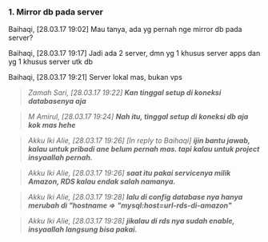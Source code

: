 ### 1. Mirror db pada server

Baihaqi, [28.03.17 19:02]
Mau tanya, ada yg pernah nge mirror  db pada server?

Baihaqi, [28.03.17 19:17]
Jadi ada 2 server, dmn yg 1 khusus server apps dan yg 1 khusus server utk db

Baihaqi, [28.03.17 19:21]
Server lokal mas, bukan vps

> _Zamah Sari, [28.03.17 19:22]_
> _**Kan tinggal setup di koneksi databasenya aja**_

> _M Amirul, [28.03.17 19:24]_
> _**Nah itu, tinggal setup di koneksi db aja kok mas hehe**_

> _Akku Iki Alie, [28.03.17 19:26]_
> _[In reply to Baihaqi]_
> _**ijin bantu jawab, kalau untuk pribadi ane belum pernah mas. tapi kalau untuk project insyaallah pernah.**_

> _Akku Iki Alie, [28.03.17 19:26]_
> _**saat itu pakai servicenya milik Amazon, RDS kalau endak salah namanya.**_

> _Akku Iki Alie, [28.03.17 19:28]_
> _**lalu di config database nya hanya merubah di "hostname => "mysql:host=url-rds-di-amazon"**_

> _Akku Iki Alie, [28.03.17 19:28]_
> _**jikalau di rds nya sudah enable, insyaallah langsung bisa pakai.**_
